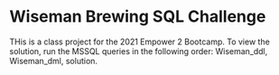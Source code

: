 # Wiseman Brewing SQL Challenge

THis is a class project for the 2021 Empower 2 Bootcamp. To view the solution, run the MSSQL queries in the following order: Wiseman_ddl, Wiseman_dml, solution.